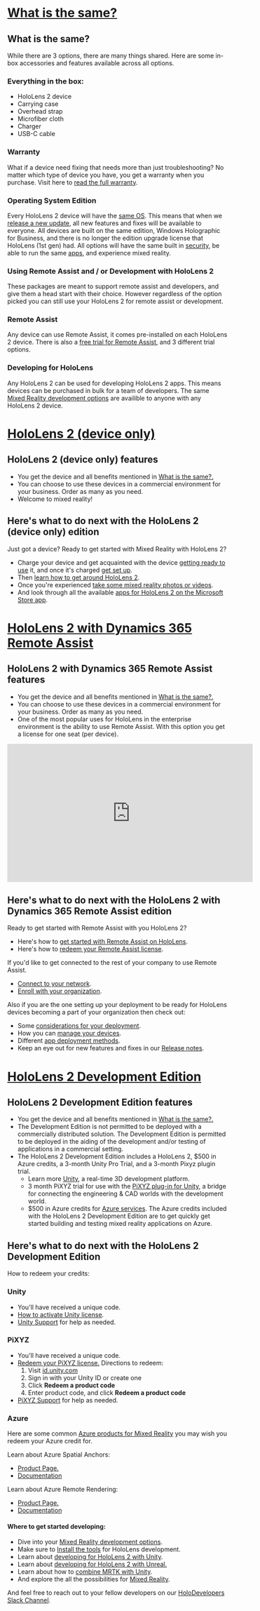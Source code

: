 # [What is the same?](#tab/same)

## What is the same?

While there are 3 options, there are many things shared. Here are some in-box accessories and features available across all options.

### Everything in the box:

- HoloLens 2 device
- Carrying case
- Overhead strap
- Microfiber cloth
- Charger
- USB-C cable

### Warranty

What if a device need fixing that needs more than just troubleshooting? No matter which type of device you have, you get a warranty when you purchase. Visit here to [read the full warranty](https://www.microsoft.com/en-us/storedocs/terms-of-sale?rtc=1).

### Operating System Edition

Every HoloLens 2 device will have the [same OS](../security-architecture.md). This means that when we [release a new update](../hololens-release-notes.md), all new features and fixes will be available to everyone. All devices are built on the same edition, Windows Holographic for Business, and there is no longer the edition upgrade license that HoloLens (1st gen) had. All options will have the same built in [security](https://docs.microsoft.com/hololens/security-overview), be able to run the same [apps](https://docs.microsoft.com/hololens/holographic-store-apps), and experience mixed reality.

### Using Remote Assist and / or Development with HoloLens 2

These packages are meant to support remote assist and developers, and give them a head start with their choice. However regardless of the option picked you can still use your HoloLens 2 for remote assist or development.

### Remote Assist

Any device can use Remote Assist, it comes pre-installed on each HoloLens 2 device. There is also a [free trial for Remote Assist](https://docs.microsoft.com/dynamics365/mixed-reality/remote-assist/try-remote-assist), and 3 different trial options.

### Developing for HoloLens

Any HoloLens 2 can be used for developing HoloLens 2 apps. This means devices can be purchased in bulk for a team of developers. The same [Mixed Reality development options](https://docs.microsoft.com/windows/mixed-reality/develop/development?tabs=unity) are availible to anyone with any HoloLens 2 device. 


# [HoloLens 2 (device only)](#tab/device)

## HoloLens 2 (device only) features

- You get the device and all benefits mentioned in [What is the same?.](hololens2-options.md#what-is-the-same)
- You can choose to use these devices in a commercial environment for your business. Order as many as you need.
- Welcome to mixed reality!

## Here's what to do next with the HoloLens 2 (device only) edition

Just got a device? Ready to get started with Mixed Reality with HoloLens 2?

- Charge your device and get acquainted with the device [getting ready to use](https://docs.microsoft.com/hololens/hololens2-setup) it, and once it&#39;s charged [get set up](https://docs.microsoft.com/hololens/hololens2-start).
- Then [learn how to get around HoloLens 2](https://docs.microsoft.com/hololens/holographic-home).
- Once you&#39;re experienced [take some mixed reality photos or videos](https://docs.microsoft.com/hololens/holographic-photos-and-videos).
- And look through all the available [apps for HoloLens 2 on the Microsoft Store app](https://docs.microsoft.com/hololens/holographic-store-apps).


# [HoloLens 2 with Dynamics 365 Remote Assist](#tab/remoteassist)

## HoloLens 2 with Dynamics 365 Remote Assist features

- You get the device and all benefits mentioned in [What is the same?.](hololens2-options.md#what-is-the-same)
- You can choose to use these devices in a commercial environment for your business. Order as many as you need.
- One of the most popular uses for HoloLens in the enterprise environment is the ability to use Remote Assist. With this option you get a license for one seat (per device).

<iframe width="560" height="315" src="https://www.youtube.com/embed/d3YT8j0yYl0" frameborder="0" allow="accelerometer; autoplay; clipboard-write; encrypted-media; gyroscope; picture-in-picture" allowfullscreen></iframe>

## Here's what to do next with the HoloLens 2 with Dynamics 365 Remote Assist edition

Ready to get started with Remote Assist with you HoloLens 2?

- Here&#39;s how to [get started with Remote Assist on HoloLens](https://docs.microsoft.com/dynamics365/mixed-reality/remote-assist/overview-hololens).
- Here&#39;s how to [redeem your Remote Assist license](https://docs.microsoft.com/dynamics365/mixed-reality/remote-assist/deploy-remote-assist#add-and-assign-licenses).

If you&#39;d like to get connected to the rest of your company to use Remote Assist.

- [Connect to your network](https://docs.microsoft.com/hololens/hololens-network).
- [Enroll with your organization](https://docs.microsoft.com/hololens/hololens-enroll-mdm).

Also if you are the one setting up your deployment to be ready for HoloLens devices becoming a part of your organization then check out:

- Some [considerations for your deployment](https://docs.microsoft.com/hololens/hololens-requirements).
- How you can [manage your devices](https://docs.microsoft.com/hololens/hololens-csp-policy-overview).
- Different [app deployment methods](https://docs.microsoft.com/hololens/app-deploy-overview).
- Keep an eye out for new features and fixes in our [Release notes](https://docs.microsoft.com/hololens/hololens-release-notes).


# [HoloLens 2 Development Edition](#tab/developeredition)

## HoloLens 2 Development Edition features

- You get the device and all benefits mentioned in [What is the same?.](hololens2-options.md#what-is-the-same)
- The Development Edition is not permitted to be deployed with a commercially distributed solution. The Development Edition is permitted to be deployed in the aiding of the development and/or testing of applications in a commercial setting. 
- The HoloLens 2 Development Edition includes a HoloLens 2, $500 in Azure credits, a 3-month Unity Pro Trial, and a 3-month Pixyz plugin trial.  
    - Learn more [Unity](https://unity.com/), a real-time 3D development platform.
    - 3 month PiXYZ trial for use with the [PiXYZ plug-in for Unity](https://www.pixyz-software.com/plugin/), a bridge for connecting the engineering &amp; CAD worlds with the development world.
    - $500 in Azure credits for [Azure services](https://azure.microsoft.com/resources/). The Azure credits included with the HoloLens 2 Development Edition are to get quickly get started building and testing mixed reality applications on Azure.

## Here's what to do next with the HoloLens 2 Development Edition

How to redeem your credits:

### Unity
- You'll have received a unique code. 
- [How to activate Unity license](https://support.unity3d.com/hc/articles/211438683-How-do-I-activate-my-license-).
- [Unity Support](https://support.unity3d.com/hc) for help as needed. 

### PiXYZ
- You'll have received a unique code.
- [Redeem your PiXYZ license.](https://www.pixyz-software.com/documentations/html/2020.1/review/TrialLicense.html)
Directions to redeem:
    1. Visit [id.unity.com](http://id.unity.com/) 
    1. Sign in with your Unity ID or create one
    1. Click **Redeem a product code** 
    1. Enter product code, and click **Redeem a product code**
- [PiXYZ Support](https://www.pixyz-software.com/support/) for help as needed. 

### Azure
Here are some common [Azure products for Mixed Reality](https://azure.microsoft.com/topic/mixed-reality/) you may wish you redeem your Azure credit for.

Learn about Azure Spatial Anchors:
- [Product Page.](https://azure.microsoft.com/services/spatial-anchors/)
- [Documentation](https://docs.microsoft.com/azure/spatial-anchors/)

Learn about Azure Remote Rendering:
- [Product Page.](https://azure.microsoft.com/services/remote-rendering/)
- [Documentation](https://docs.microsoft.com/azure/remote-rendering/overview/about)

#### Where to get started developing:

- Dive into your [Mixed Reality development options](https://docs.microsoft.com/windows/mixed-reality/develop/development?tabs=unity).
- Make sure to [Install the tools](https://docs.microsoft.com/windows/mixed-reality/develop/install-the-tools?tabs=unity) for HoloLens development.
- Learn about [developing for HoloLens 2 with Unity](https://docs.microsoft.com/windows/mixed-reality/develop/unity/unity-development-overview?tabs=mrtk%2Carr%2Chl2).
- Learn about [developing for HoloLens 2 with Unreal.](https://docs.microsoft.com/windows/mixed-reality/develop/unreal/unreal-development-overview?tabs=mrtk%2Casa)
- Learn about how to [combine MRTK with Unity](https://docs.microsoft.com/windows/mixed-reality/develop/unity/mrtk-getting-started).
- And explore the all the possibilities for [Mixed Reality](https://docs.microsoft.com/windows/mixed-reality/).

And feel free to reach out to your fellow developers on our [HoloDevelopers Slack Channel](https://holodevelopersslack.azurewebsites.net/).
